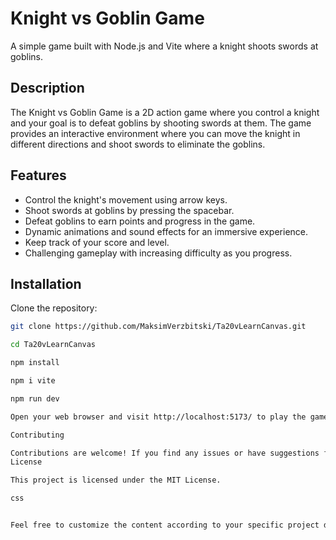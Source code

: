 # Knight vs Goblin Game

A simple game built with Node.js and Vite where a knight shoots swords at goblins.

## Description

The Knight vs Goblin Game is a 2D action game where you control a knight and your goal is to defeat goblins by shooting swords at them. The game provides an interactive environment where you can move the knight in different directions and shoot swords to eliminate the goblins.

## Features

- Control the knight's movement using arrow keys.
- Shoot swords at goblins by pressing the spacebar.
- Defeat goblins to earn points and progress in the game.
- Dynamic animations and sound effects for an immersive experience.
- Keep track of your score and level.
- Challenging gameplay with increasing difficulty as you progress.

## Installation

Clone the repository:

   ```bash
   git clone https://github.com/MaksimVerzbitski/Ta20vLearnCanvas.git

   cd Ta20vLearnCanvas

   npm install 
   
   npm i vite

   npm run dev

   Open your web browser and visit http://localhost:5173/ to play the game.

   Contributing

Contributions are welcome! If you find any issues or have suggestions for improvements, please feel free to submit a pull request.
License

This project is licensed under the MIT License.

css


Feel free to customize the content according to your specific project details and requirements.
